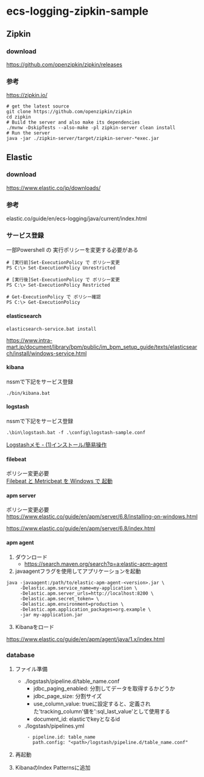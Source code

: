 # ecs-logging-zipkin-sample

## Zipkin

### download

https://github.com/openzipkin/zipkin/releases

### 参考

https://zipkin.io/

```
# get the latest source
git clone https://github.com/openzipkin/zipkin
cd zipkin
# Build the server and also make its dependencies
./mvnw -DskipTests --also-make -pl zipkin-server clean install
# Run the server
java -jar ./zipkin-server/target/zipkin-server-*exec.jar
```

## Elastic

### download

https://www.elastic.co/jp/downloads/

### 参考

elastic.co/guide/en/ecs-logging/java/current/index.html

### サービス登録

一部Powershell の 実行ポリシーを変更する必要がある

```
# [実行前]Set-ExecutionPolicy で ポリシー変更
PS C:\> Set-ExecutionPolicy Unrestricted

# [実行後]Set-ExecutionPolicy で ポリシー変更
PS C:\> Set-ExecutionPolicy Restricted

# Get-ExecutionPolicy で ポリシー確認
PS C:\> Get-ExecutionPolicy
```

#### elasticsearch

```
elasticsearch-service.bat install
```

https://www.intra-mart.jp/document/library/bpm/public/im_bpm_setup_guide/texts/elasticsearch/install/windows-service.html

#### kibana

nssmで下記をサービス登録

```
./bin/kibana.bat
```

#### logstash

nssmで下記をサービス登録

```
.\bin\logstash.bat -f .\config\logstash-sample.conf
```

[Logstashメモ - (1)インストール/簡易操作](https://qiita.com/tomotagwork/items/a40844aabfaec7449514)

#### filebeat

ポリシー変更必要<br/>
[Filebeat と Metricbeat を Windows で 起動](https://qiita.com/kouji-kojima/items/18b9c51fe3a0e2974bfb)

#### apm server

ポリシー変更必要<br/>
https://www.elastic.co/guide/en/apm/server/6.8/installing-on-windows.html

https://www.elastic.co/guide/en/apm/server/6.8/index.html

#### apm agent

1. ダウンロード
    - https://search.maven.org/search?q=a:elastic-apm-agent
2. javaagentフラグを使用してアプリケーションを起動

```
java -javaagent:/path/to/elastic-apm-agent-<version>.jar \
     -Delastic.apm.service_name=my-application \
     -Delastic.apm.server_urls=http://localhost:8200 \
     -Delastic.apm.secret_token= \
     -Delastic.apm.environment=production \
     -Delastic.apm.application_packages=org.example \
     -jar my-application.jar
```

3. Kibanaをロード

https://www.elastic.co/guide/en/apm/agent/java/1.x/index.html

### database

1. ファイル準備
    - ./logstash/pipeline.d/table_name.conf
       - jdbc_paging_enabled: 分割してデータを取得するかどうか
       - jdbc_page_size: 分割サイズ
       - use_column_value: trueに設定すると、定義された'tracking_column'値を':sql_last_value'として使用する
       - document_id: elasticでkeyとなるid
    - ./logstash/pipelines.yml
      ```
       - pipeline.id: table_name
         path.config: "<path>/logstash/pipeline.d/table_name.conf"
      ```

2. 再起動

3. KibanaのIndex Patternsに追加
